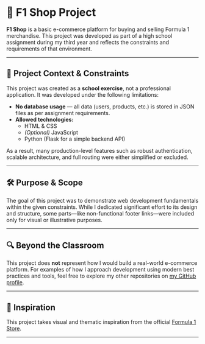# 🏁 F1 Shop Project

**F1 Shop** is a basic e-commerce platform for buying and selling Formula 1 merchandise. This project was developed as part of a high school assignment during my third year and reflects the constraints and requirements of that environment.

---

## 🚧 Project Context & Constraints

This project was created as a **school exercise**, not a professional application. It was developed under the following limitations:

- **No database usage** — all data (users, products, etc.) is stored in JSON files as per assignment requirements.
- **Allowed technologies:**
  - HTML & CSS
  - *(Optional)* JavaScript
  - Python (Flask for a simple backend API)

As a result, many production-level features such as robust authentication, scalable architecture, and full routing were either simplified or excluded.

---

## 🛠️ Purpose & Scope

The goal of this project was to demonstrate web development fundamentals within the given constraints. While I dedicated significant effort to its design and structure, some parts—like non-functional footer links—were included only for visual or illustrative purposes.

---

## 🔍 Beyond the Classroom

This project does **not** represent how I would build a real-world e-commerce platform. For examples of how I approach development using modern best practices and tools, feel free to explore my other repositories on [my GitHub profile](https://github.com/sniphe/sniphe).

---

## 🎯 Inspiration

This project takes visual and thematic inspiration from the official [Formula 1 Store](https://f1store.formula1.com/en/?_s=bm-fi-f1-prtsite-topnav-230720-jm).

---
